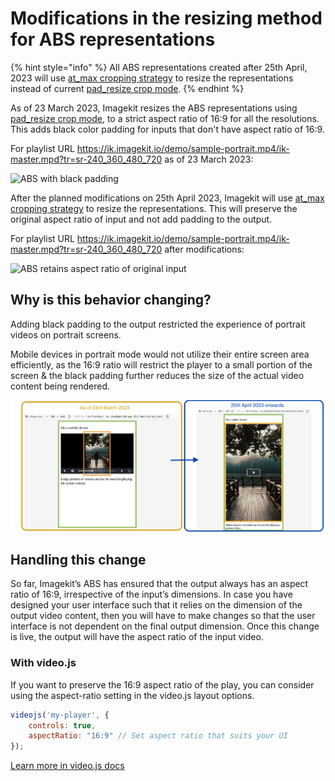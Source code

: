 # Modifications in the resizing method for ABS representations

{% hint style="info" %}
All ABS representations created after 25th April, 2023 will use [at_max cropping strategy](../features/video-transformation/resize-crop-and-other-common-video-transformations.md#max-size-cropping-strategy---c-at_max) to resize the representations instead of current [pad_resize crop mode](../features/video-transformation/resize-crop-and-other-common-video-transformations.md#pad-resize-crop-strategy---cm-pad_resize).
{% endhint %}

As of 23 March 2023, Imagekit resizes the ABS representations using [pad_resize crop mode](../features/video-transformation/resize-crop-and-other-common-video-transformations.md#pad-resize-crop-strategy---cm-pad_resize), to a strict aspect ratio of 16:9 for all the resolutions. This adds black color padding for inputs that don't have aspect ratio of 16:9.

For playlist URL <https://ik.imagekit.io/demo/sample-portrait.mp4/ik-master.mpd?tr=sr-240_360_480_720> as of 23 March 2023:

![ABS with black padding](../.gitbook/assets/screenshot-3-march-2023-abs-with-black-padding.png)

After the planned modifications on 25th April 2023, Imagekit will use [at_max cropping strategy](../features/video-transformation/resize-crop-and-other-common-video-transformations.md#max-size-cropping-strategy---c-at_max) to resize the representations. This will preserve the original aspect ratio of input and not add padding to the output.

For playlist URL <https://ik.imagekit.io/demo/sample-portrait.mp4/ik-master.mpd?tr=sr-240_360_480_720> after modifications:

![ABS retains aspect ratio of original input](../.gitbook/assets/screenshot-3-march-2023-abs-retains-aspect-ratio-of-original-input.png)

## Why is this behavior changing?

Adding black padding to the output restricted the experience of portrait videos on portrait screens.

Mobile devices in portrait mode would not utilize their entire screen area efficiently, as the 16:9 ratio will restrict the player to a small portion of the screen & the black padding further reduces the size of the actual video content being rendered.

![Comparison of ABS playlists for a portrait video played on a portrait screen](../.gitbook/assets/screenshot-3-march-2023-potrait-screen-playing-potrait-video.png)

## Handling this change

So far, Imagekit’s ABS has ensured that the output always has an aspect ratio of 16:9, irrespective of the input’s dimensions. In case you have designed your user interface such that it relies on the dimension of the output video content, then you will have to make changes so that the user interface is not dependent on the final output dimension. Once this change is live, the output will have the aspect ratio of the input video.

### With video.js

If you want to preserve the 16:9 aspect ratio of the play, you can consider using the aspect-ratio setting in the video.js layout options.

```javascript
videojs('my-player', {
    controls: true,
    aspectRatio: "16:9" // Set aspect ratio that suits your UI
});
```

[Learn more in video.js docs](https://videojs.com/guides/layout/#setting-aspect-ratio)
